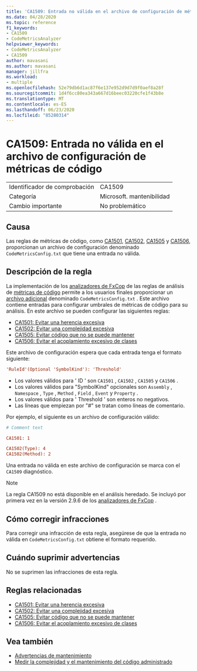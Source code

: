 ```yaml
---
title: 'CA1509: Entrada no válida en el archivo de configuración de métricas de código'
ms.date: 04/28/2020
ms.topic: reference
f1_keywords:
- CA1509
- CodeMetricsAnalyzer
helpviewer_keywords:
- CodeMetricsAnalyzer
- CA1509
author: mavasani
ms.author: mavasani
manager: jillfra
ms.workload:
- multiple
ms.openlocfilehash: 52e79db6d1ac87f6e137e952d9d7d9f0aef8a28f
ms.sourcegitcommit: 1d4f6cc80ea343a667d16beec03220cfe1f43b8e
ms.translationtype: MT
ms.contentlocale: es-ES
ms.lasthandoff: 06/23/2020
ms.locfileid: "85280314"
---
```

# <a name="ca1509-invalid-entry-in-code-metrics-configuration-file"></a>CA1509: Entrada no válida en el archivo de configuración de métricas de código

|||
|-|-|
|Identificador de comprobación|CA1509|
|Categoría|Microsoft. mantenibilidad|
|Cambio importante|No problemático|

## <a name="cause"></a>Causa

Las reglas de métricas de código, como [CA1501](ca1501.md), [CA1502](ca1502.md), [CA1505](ca1505.md) y [CA1506](ca1506.md), proporcionan un archivo de configuración denominado `CodeMetricsConfig.txt` que tiene una entrada no válida.

## <a name="rule-description"></a>Descripción de la regla

La implementación de los [analizadores de FxCop](https://www.nuget.org/packages/Microsoft.CodeAnalysis.FxCopAnalyzers) de las reglas de análisis de [métricas de código](code-metrics-values.md) permite a los usuarios finales proporcionar un [archivo adicional](https://github.com/dotnet/roslyn/blob/release/dev16.6/docs/analyzers/Using%20Additional%20Files.md) denominado `CodeMetricsConfig.txt` . Este archivo contiene entradas para configurar umbrales de métricas de código para su análisis. En este archivo se pueden configurar las siguientes reglas:

- [CA1501: Evitar una herencia excesiva](ca1501.md)
- [CA1502: Evitar una complejidad excesiva](ca1502.md)
- [CA1505: Evitar código que no se puede mantener](ca1505.md)
- [CA1506: Evitar el acoplamiento excesivo de clases](ca1506.md)

Este archivo de configuración espera que cada entrada tenga el formato siguiente:

```ini
'RuleId'(Optional 'SymbolKind'): 'Threshold'
```

- Los valores válidos para ' ID ' son `CA1501` , `CA1502` , `CA1505` y `CA1506` .
- Los valores válidos para "SymbolKind" opcionales son `Assembly` , `Namespace` , `Type` , `Method` , `Field` , `Event` y `Property` .
- Los valores válidos para ' Threshold ' son enteros no negativos.
- Las líneas que empiezan por "#" se tratan como líneas de comentario.

Por ejemplo, el siguiente es un archivo de configuración válido:

```ini
# Comment text

CA1501: 1

CA1502(Type): 4
CA1502(Method): 2
```

Una entrada no válida en este archivo de configuración se marca con el `CA1509` diagnóstico.

> [!NOTE]
> La regla CA1509 no está disponible en el análisis heredado. Se incluyó por primera vez en la versión 2.9.6 de los [analizadores de FxCop](https://www.nuget.org/packages/Microsoft.CodeAnalysis.FxCopAnalyzers) .


## <a name="how-to-fix-violations"></a>Cómo corregir infracciones

Para corregir una infracción de esta regla, asegúrese de que la entrada no válida en `CodeMetricsConfig.txt` obtiene el formato requerido.

## <a name="when-to-suppress-warnings"></a>Cuándo suprimir advertencias

No se suprimen las infracciones de esta regla.

## <a name="related-rules"></a>Reglas relacionadas

- [CA1501: Evitar una herencia excesiva](ca1501.md)
- [CA1502: Evitar una complejidad excesiva](ca1502.md)
- [CA1505: Evitar código que no se puede mantener](ca1505.md)
- [CA1506: Evitar el acoplamiento excesivo de clases](ca1506.md)

## <a name="see-also"></a>Vea también

- [Advertencias de mantenimiento](maintainability-warnings.md)
- [Medir la complejidad y el mantenimiento del código administrado](code-metrics-values.md)
